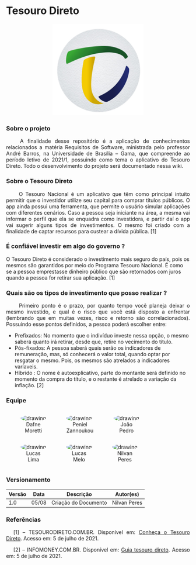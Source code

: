 <h1> Tesouro Direto </h1>

<center>
  <a align="center" href="https://pbs.twimg.com/profile_images/1101581099879354375/H3DSYPmC.jpg" target="_blank" > 
    <img src="./assets/tesouro-direto-logo.jpg" width="250px"/>
  </a>
</center>

### Sobre o projeto
 <p align="justify">&emsp;&emsp;
    A finalidade desse repositório é a aplicação de conhecimentos relacionados a matéria Requisitos de Software, ministrada pelo professor André Barros, na Universidade de Brasília – Gama, que compreende ao período letivo de 2021/1, possuindo como tema o aplicativo do Tesouro Direto. Todo o desenvolvimento do projeto será documentado nessa wiki.
 </p>

### Sobre o Tesouro Direto
 <p align="justify">&emsp;&emsp;
  O Tesouro Nacional é um aplicativo que têm como principal intuito permitir que o investidor utilize seu capital para comprar titulos públicos. O app ainda possui uma ferramenta, que permite o usuário simular aplicações com diferentes cenários. Caso a pessoa seja iniciante na área, a mesma vai informar o perfil que ela se enquadra como investidora, e partir daí o app vai sugerir alguns tipos de investimentos. O mesmo foi criado com a finalidade de captar recursos para custear a dívida pública. [1]
 </p>


### É confiável investir em algo do governo ?
O Tesouro Direto é considerado o investimento mais seguro do país, pois os mesmos são garantidos por meio do Programa Tesouro Nacional. É como se a pessoa emprestasse dinheiro público que são retornados com juros quando a pessoa for retirar sua aplicação. [1]


### Quais são os tipos de investimento que posso realizar ?
 <p align="justify">&emsp;&emsp;
    Primeiro ponto é o prazo, por quanto tempo você planeja deixar o mesmo investido, e qual é o risco que você está disposto a enfrentar (lembrando que em muitas vezes, risco e retorno são correlacionados). Possuindo esse pontos definidos, a pessoa poderá escolher entre:
    <ul>
      <li>Prefixados:  No momento que o indivíduo investe nessa opção, o mesmo saberá quanto irá retirar, desde que, retire no vecimento do título.</li>
      <li>Pós-fixados: A pessoa saberá quais serão os indicadores de remuneração, mas, só conhecerá o valor total, quando optar por resgatar o mesmo. Pois, os mesmos são atrelados a indicadores varíaveis.</li>
      <li>Híbrido : O nome é autoexplicativo, parte do montante será definido no momento da compra do título, e o restante é atrelado a variação da inflação. [2]</li> 
    </ul>
 </p>


### Equipe

<figure style="float:left;margin-right:16px;">
  <a href="https://github.com/DafneM" target="_blank" style="text-decoration: none">
    <img src="https://avatars.githubusercontent.com/u/54643335?v=4" alt="drawing" style="width:100px;border-radius: 50%;"/>
  </a>
  <figcaption align="center">Dafne<br>Moretti</figcaption>
</figure>

<figure style="float:left;margin-right:16px;">
  <a href="https://github.com/zpeniel09" target="_blank" style="text-decoration: none">
    <img src="https://avatars.githubusercontent.com/u/78034696?v=4" alt="drawing" style="width:100px;border-radius: 50%;"/>
  </a>
  <figcaption align="center">Peniel<br>Zannoukou</figcaption>
</figure>

<figure style="float:left;margin-right:16px;">
  <a href="https://github.com/JPedroCh" target="_blank" style="text-decoration: none">
    <img src="https://avatars.githubusercontent.com/u/48698461?v=4" alt="drawing" style="width:100px;border-radius: 50%;"/>
  </a>
  <figcaption align="center">João<br>Pedro</figcaption>
</figure>

<figure style="float:left;margin-right:16px;">
  <a href="https://github.com/mibasFerraz" target="_blank" style="text-decoration: none">
    <img src="https://avatars.githubusercontent.com/u/50213258?v=4" alt="drawing" style="width:100px;border-radius: 50%;"/>
  </a>
  <figcaption align="center">Lucas<br>Lima</figcaption>
</figure>


<figure style="float:left;margin-right:16px;">
  <a href="https://github.com/luucas-melo" target="_blank" style="text-decoration: none">
    <img src="https://github.com/luucas-melo.png" alt="drawing" style="width:100px;border-radius: 50%;"/>
  </a>
  <figcaption align="center">Lucas<br>Melo</figcaption>
</figure>
  
  <figure style="float:left;margin-right:16px;">
  <a href="https://github.com/NilvanPeres" target="_blank" style="text-decoration: none">
    <img src="	https://avatars.githubusercontent.com/u/54211866?s…00&u=5f1c2bdfb239084375881707ac3b8cf45ed28e9a&v=4" alt="drawing" style="width:100px;border-radius: 50%;"/>
  </a>
  <figcaption align="center">Nilvan<br>Peres</figcaption>
</figure>


<br clear="all">

### Versionamento

| Versão | Data  | Descrição            | Autor(es)       |
| ------ | ----- | -------------------- | --------------- |
| 1.0    | 05/08 | Criação do Documento | Nilvan Peres |

### Referências

<p style="text-align: justify; text-indent: 20px">[1] – TESOURODIRETO.COM.BR. Disponível em: <a href="https://www.tesourodireto.com.br/conheca/conheca-o-tesouro-direto.htm" target="_blank">Conheça o Tesouro Direto</a>. Acesso em: 5 de julho de 2021.</p>
<p style="text-align: justify; text-indent: 20px">[2] – INFOMONEY.COM.BR. Disponível em: <a href="https://www.infomoney.com.br/guias/tesouro-direto/" target="_blank">Guia tesouro direto</a>. Acesso em: 5 de julho de 2021.</p>
